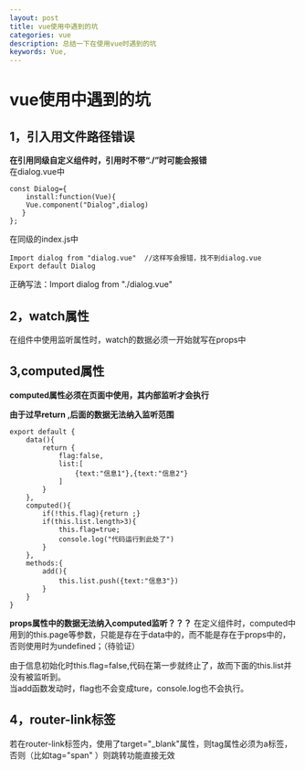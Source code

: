 ```yaml
---
layout: post
title: vue使用中遇到的坑
categories: vue
description: 总结一下在使用vue时遇到的坑
keywords: Vue, 
---
```


vue使用中遇到的坑
=======
1，引入用文件路径错误
----
**在引用同级自定义组件时，引用时不带“./”时可能会报错**        
在dialog.vue中

    const Dialog={
        install:function(Vue){
	    Vue.component("Dialog",dialog)
       }
    };
 
 在同级的index.js中
 
    Import dialog from "dialog.vue"  //这样写会报错，找不到dialog.vue
    Export default Dialog

正确写法：Import dialog from "./dialog.vue"

2，watch属性
----
在组件中使用监听属性时，watch的数据必须一开始就写在props中


3,computed属性
-----
**computed属性必须在页面中使用，其内部监听才会执行**        

**由于过早return ,后面的数据无法纳入监听范围**

    export default {
        data(){
            return {
                flag:false,
                list:[
                    {text:"信息1"},{text:"信息2"}
                ]
            }
        },
        computed(){
            if(!this.flag){return ;}
            if(this.list.length>3){
                this.flag=true;
                console.log("代码运行到此处了")
            }
        },
        methods:{
            add(){
                this.list.push({text:"信息3"})
            }
        }
    }
    
    
**props属性中的数据无法纳入computed监听？？？**
在定义组件时，computed中用到的this.page等参数，只能是存在于data中的，而不能是存在于props中的，否则使用时为undefined；（待验证）

    
 由于信息初始化时this.flag=false,代码在第一步就终止了，故而下面的this.list并没有被监听到。      
 当add函数发动时，flag也不会变成ture，console.log也不会执行。
 
 4，router-link标签
 ------
若在router-link标签内，使用了target="_blank"属性，则tag属性必须为a标签，否则（比如tag="span" ）则跳转功能直接无效       

